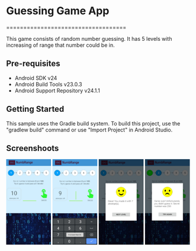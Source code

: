 # Guessing Game App
===================================

This game consists of random number guessing.
It has 5 levels with increasing of range that number could be in.

Pre-requisites
--------------

- Android SDK v24
- Android Build Tools v23.0.3
- Android Support Repository v24.1.1

Getting Started
---------------

This sample uses the Gradle build system. To build this project, use the
"gradlew build" command or use "Import Project" in Android Studio.

Screenshoots
---------------
<img src="screenshoots/en/en1.jpg" width="24%"> <img src="screenshoots/en/en2.jpg" width="24%"> <img src="screenshoots/en/en3.jpg" width="24%"> <img src="screenshoots/en/en4.jpg" width="24%"> 
